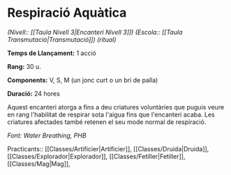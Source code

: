 # Respiració Aquàtica

*(Nivell:: [[Taula Nivell 3|Encanteri Nivell 3]]) (Escola:: [[Taula Transmutació|Transmutació]]) (ritual)*

**Temps de Llançament:** 1 acció

**Rang:** 30 u.

**Components:** V, S, M (un jonc curt o un bri de palla)

**Duració:** 24 hores

Aquest encanteri atorga a fins a deu criatures voluntàries que puguis veure en rang l'habilitat de respirar sota l'aigua fins que l'encanteri acaba. Les criatures afectades també retenen el seu mode normal de respiració.


*Font: Water Breathing, PHB*



Practicants:: [[Classes/Artificier|Artificier]], [[Classes/Druida|Druida]], [[Classes/Explorador|Explorador]], [[Classes/Fetiller|Fetiller]], [[Classes/Mag|Mag]],